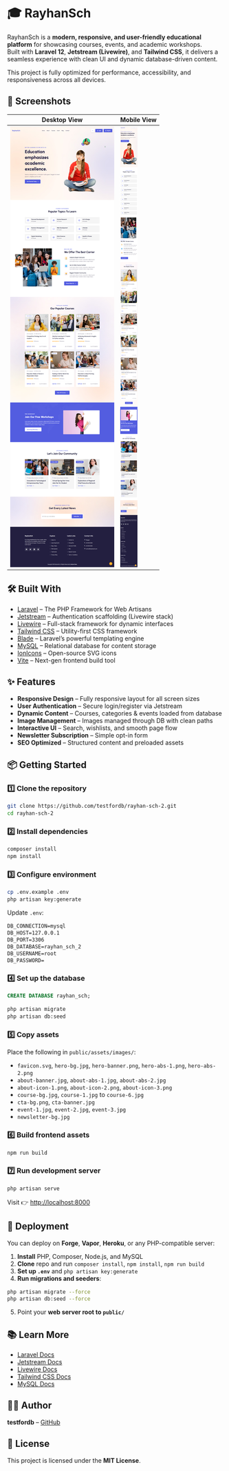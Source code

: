 


# 🎓 RayhanSch

RayhanSch is a **modern, responsive, and user-friendly educational platform** for showcasing courses, events, and academic workshops.  
Built with **Laravel 12**, **Jetstream (Livewire)**, and **Tailwind CSS**, it delivers a seamless experience with clean UI and dynamic database-driven content.

This project is fully optimized for performance, accessibility, and responsiveness across all devices.



## 📸 Screenshots

| Desktop View                                            | Mobile View                                           |
| ------------------------------------------------------- | ----------------------------------------------------- |
| ![Desktop Screenshot](./public/screenshots/desktop.jpg) | ![Mobile Screenshot](./public/screenshots/mobile.jpg) |




## 🛠 Built With

- [Laravel](https://laravel.com/) – The PHP Framework for Web Artisans  
- [Jetstream](https://jetstream.laravel.com/) – Authentication scaffolding (Livewire stack)  
- [Livewire](https://livewire.laravel.com/) – Full-stack framework for dynamic interfaces  
- [Tailwind CSS](https://tailwindcss.com/) – Utility-first CSS framework  
- [Blade](https://laravel.com/docs/blade) – Laravel’s powerful templating engine  
- [MySQL](https://www.mysql.com/) – Relational database for content storage  
- [IonIcons](https://ionic.io/ionicons) – Open-source SVG icons  
- [Vite](https://vitejs.dev/) – Next-gen frontend build tool  



## ✨ Features

- **Responsive Design** – Fully responsive layout for all screen sizes  
- **User Authentication** – Secure login/register via Jetstream  
- **Dynamic Content** – Courses, categories & events loaded from database  
- **Image Management** – Images managed through DB with clean paths  
- **Interactive UI** – Search, wishlists, and smooth page flow  
- **Newsletter Subscription** – Simple opt-in form  
- **SEO Optimized** – Structured content and preloaded assets  



## 📦 Getting Started

### 1️⃣ Clone the repository

```bash
git clone https://github.com/testfordb/rayhan-sch-2.git
cd rayhan-sch-2
````

### 2️⃣ Install dependencies

```bash
composer install
npm install
```

### 3️⃣ Configure environment

```bash
cp .env.example .env
php artisan key:generate
```

Update `.env`:

```env
DB_CONNECTION=mysql
DB_HOST=127.0.0.1
DB_PORT=3306
DB_DATABASE=rayhan_sch_2
DB_USERNAME=root
DB_PASSWORD=
```

### 4️⃣ Set up the database

```sql
CREATE DATABASE rayhan_sch;
```

```bash
php artisan migrate
php artisan db:seed
```

### 5️⃣ Copy assets

Place the following in `public/assets/images/`:

* `favicon.svg`, `hero-bg.jpg`, `hero-banner.png`, `hero-abs-1.png`, `hero-abs-2.png`
* `about-banner.jpg`, `about-abs-1.jpg`, `about-abs-2.jpg`
* `about-icon-1.png`, `about-icon-2.png`, `about-icon-3.png`
* `course-bg.jpg`, `course-1.jpg` to `course-6.jpg`
* `cta-bg.png`, `cta-banner.jpg`
* `event-1.jpg`, `event-2.jpg`, `event-3.jpg`
* `newsletter-bg.jpg`

### 6️⃣ Build frontend assets

```bash
npm run build
```

### 7️⃣ Run development server

```bash
php artisan serve
```

Visit 👉 [http://localhost:8000](http://localhost:8000)



## 🚀 Deployment

You can deploy on **Forge**, **Vapor**, **Heroku**, or any PHP-compatible server:

1. **Install** PHP, Composer, Node.js, and MySQL
2. **Clone** repo and run `composer install`, `npm install`, `npm run build`
3. **Set up `.env`** and `php artisan key:generate`
4. **Run migrations and seeders**:

```bash
php artisan migrate --force
php artisan db:seed --force
```

5. Point your **web server root to `public/`**



## 📚 Learn More

* [Laravel Docs](https://laravel.com/docs)
* [Jetstream Docs](https://jetstream.laravel.com)
* [Livewire Docs](https://livewire.laravel.com/docs)
* [Tailwind CSS Docs](https://tailwindcss.com/docs)
* [MySQL Docs](https://dev.mysql.com/doc/)



## 👨‍💻 Author

**testfordb** – [GitHub](https://github.com/testfordb)



## 📜 License

This project is licensed under the **MIT License**.